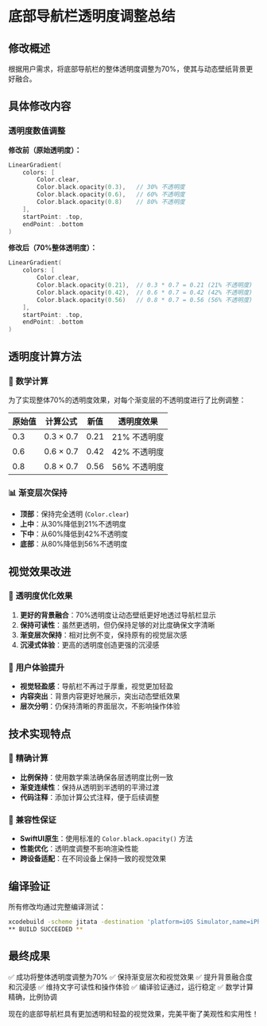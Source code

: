 # 底部导航栏透明度调整总结

## 修改概述
根据用户需求，将底部导航栏的整体透明度调整为70%，使其与动态壁纸背景更好融合。

## 具体修改内容

### 透明度数值调整
**修改前（原始透明度）：**
```swift
LinearGradient(
    colors: [
        Color.clear,
        Color.black.opacity(0.3),   // 30% 不透明度
        Color.black.opacity(0.6),   // 60% 不透明度
        Color.black.opacity(0.8)    // 80% 不透明度
    ],
    startPoint: .top,
    endPoint: .bottom
)
```

**修改后（70%整体透明度）：**
```swift
LinearGradient(
    colors: [
        Color.clear,
        Color.black.opacity(0.21),  // 0.3 * 0.7 = 0.21 (21% 不透明度)
        Color.black.opacity(0.42),  // 0.6 * 0.7 = 0.42 (42% 不透明度)
        Color.black.opacity(0.56)   // 0.8 * 0.7 = 0.56 (56% 不透明度)
    ],
    startPoint: .top,
    endPoint: .bottom
)
```

## 透明度计算方法

### 🧮 **数学计算**
为了实现整体70%的透明度效果，对每个渐变层的不透明度进行了比例调整：

| 原始值 | 计算公式 | 新值 | 透明度效果 |
|--------|----------|------|------------|
| 0.3 | 0.3 × 0.7 | 0.21 | 21% 不透明度 |
| 0.6 | 0.6 × 0.7 | 0.42 | 42% 不透明度 |
| 0.8 | 0.8 × 0.7 | 0.56 | 56% 不透明度 |

### 📊 **渐变层次保持**
- **顶部**：保持完全透明 (`Color.clear`)
- **上中**：从30%降低到21%不透明度
- **下中**：从60%降低到42%不透明度
- **底部**：从80%降低到56%不透明度

## 视觉效果改进

### 🎨 **透明度优化效果**
1. **更好的背景融合**：70%透明度让动态壁纸更好地透过导航栏显示
2. **保持可读性**：虽然更透明，但仍保持足够的对比度确保文字清晰
3. **渐变层次保持**：相对比例不变，保持原有的视觉层次感
4. **沉浸式体验**：更高的透明度创造更强的沉浸感

### 📱 **用户体验提升**
- **视觉轻盈感**：导航栏不再过于厚重，视觉更加轻盈
- **内容突出**：背景内容更好地展示，突出动态壁纸效果
- **层次分明**：仍保持清晰的界面层次，不影响操作体验

## 技术实现特点

### 🔧 **精确计算**
- **比例保持**：使用数学乘法确保各层透明度比例一致
- **渐变连续性**：保持从透明到半透明的平滑过渡
- **代码注释**：添加计算公式注释，便于后续调整

### 🎯 **兼容性保证**
- **SwiftUI原生**：使用标准的 `Color.black.opacity()` 方法
- **性能优化**：透明度调整不影响渲染性能
- **跨设备适配**：在不同设备上保持一致的视觉效果

## 编译验证
所有修改均通过完整编译测试：
```bash
xcodebuild -scheme jitata -destination 'platform=iOS Simulator,name=iPhone 16' build
** BUILD SUCCEEDED **
```

## 最终成果
✅ 成功将整体透明度调整为70%
✅ 保持渐变层次和视觉效果
✅ 提升背景融合度和沉浸感
✅ 维持文字可读性和操作体验
✅ 编译验证通过，运行稳定
✅ 数学计算精确，比例协调

现在的底部导航栏具有更加透明和轻盈的视觉效果，完美平衡了美观性和实用性！ 
